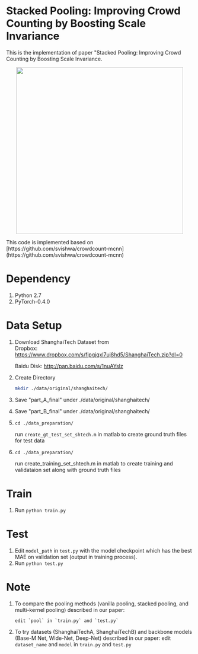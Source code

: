 # Stacked Pooling: Improving Crowd Counting by Boosting Scale Invariance

This is the implementation of paper "Stacked Pooling: Improving Crowd Counting by Boosting Scale Invariance.
<p align="center">
   <img src="https://github.com/siyuhuang/crowdcount-stackpool/blob/master/thumbnails/stackpool.jpg" width="450">
</p>
This code is implemented based on [https://github.com/svishwa/crowdcount-mcnn](https://github.com/svishwa/crowdcount-mcnn)

# Dependency
1. Python 2.7
2. PyTorch-0.4.0

# Data Setup
1. Download ShanghaiTech Dataset from   
   Dropbox:   https://www.dropbox.com/s/fipgjqxl7uj8hd5/ShanghaiTech.zip?dl=0
   
   Baidu Disk: http://pan.baidu.com/s/1nuAYslz
2. Create Directory 
   ```bash
   mkdir ./data/original/shanghaitech/  
   ```
3. Save "part_A_final" under ./data/original/shanghaitech/
4. Save "part_B_final" under ./data/original/shanghaitech/
5. `cd ./data_preparation/`

   run `create_gt_test_set_shtech.m` in matlab to create ground truth files for test data
6. `cd ./data_preparation/`

   run create_training_set_shtech.m in matlab to create training and validataion set along with ground truth files

# Train
1. Run
     `python train.py`


# Test
1. Edit `model_path` in `test.py` with the model checkpoint which has the best MAE on validation set (output in training process).   
2. Run
     `python test.py`

# Note
1. To compare the pooling methods (vanilla pooling, stacked pooling, and multi-kernel pooling) described in our paper:

       edit `pool` in `train.py` and `test.py`

2. To try datasets (ShanghaiTechA, ShanghaiTechB) and backbone models (Base-M Net, Wide-Net, Deep-Net) described in our paper:
       edit `dataset_name` and `model` in `train.py` and `test.py`



